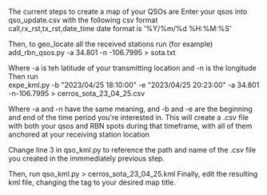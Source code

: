The current steps to create a map of your QSOs are 
Enter your qsos into qso_update.csv with the following csv format  
call,rx_rst,tx_rst,date_time
date format is '%Y/%m/%d %H:%M:%S'

Then, to geo_locate all the received stations run (for example)
add_rbn_qsos.py -a 34.801 -n -106.7995 > sota.txt
  
Where -a is teh latitude of your transmitting location and -n is the longitude 
Then run  
expe_kml.py -b "2023/04/25 18:10:00" -e "2023/04/25 20:23:00" -a 34.801 -n-106.7995 > cerros_sota_23_04_25.csv  
  
Where -a and -n have the same meaning, and -b and -e are the beginning and end of the time period you're interested in. This will create a .csv file with both your qsos and RBN spots during that timeframe, with all of them anchored at your receiving station location  
  
Change line 3 in qso_kml.py to reference the path and name of the .csv file you created in the immmediately previous step.
  
  
Then, run
qso_kml.py > cerros_sota_23_04_25.kml
Finally, edit the resulting kml file, changing the <Document><name> tag to your desired map title.

